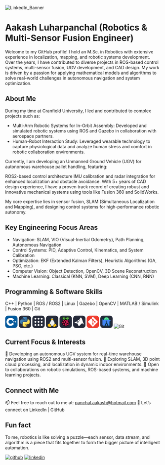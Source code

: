 ![LinkedIn_Banner](https://github.com/user-attachments/assets/b00dcedc-5f64-4166-b088-901736dc74a6)
 
 # Aakash Luharpanchal (Robotics & Multi-Sensor Fusion Engineer)

Welcome to my GitHub profile! I hold an M.Sc. in Robotics with extensive experience in localization, mapping, and robotic systems development. Over the years, I have contributed to diverse projects in ROS-based control systems, multi-sensor fusion, UGV development, and CAD design. My work is driven by a passion for applying mathematical models and algorithms to solve real-world challenges in autonomous navigation and system optimization.

 ## About Me
During my time at Cranfield University, I led and contributed to complex projects such as:

* Multi-Arm Robotic Systems for In-Orbit Assembly: Developed and simulated robotic systems using ROS and Gazebo in collaboration with aerospace partners.
* Human-Robot Interaction Study: Leveraged wearable technology to capture physiological data and analyze human stress and comfort in robotic collaboration environments.
  
Currently, I am developing an Unmanned Ground Vehicle (UGV) for autonomous warehouse pallet handling, featuring:

ROS2-based control architecture
IMU calibration and radar integration for enhanced localization and obstacle avoidance.
With 5+ years of CAD design experience, I have a proven track record of creating robust and innovative mechanical systems using tools like Fusion 360 and SolidWorks.

My core expertise lies in sensor fusion, SLAM (Simultaneous Localization and Mapping), and designing control systems for high-performance robotic autonomy.

## Key Engineering Focus Areas

* Navigation: SLAM, VIO (Visual-Inertial Odometry), Path Planning, Autonomous Navigation
* Control Systems: PID, Adaptive Control, Kinematics, and System Calibration
* Optimization: EKF (Extended Kalman Filters), Heuristic Algorithms (GA, PSO, etc.)
* Computer Vision: Object Detection, OpenCV, 3D Scene Reconstruction
* Machine Learning: Classical (KNN, SVM), Deep Learning (CNN, RNN)
  
## Programming & Software Skills
C++ | Python | ROS / ROS2 | Linux | Gazebo | OpenCV | MATLAB / Simulink | Fusion 360 | Git
<div>
    <img src="https://github.com/tandpfun/skill-icons/blob/main/icons/CPP.svg" alt="cpp" width="40" height="40"/>
    <img src="https://github.com/tandpfun/skill-icons/blob/main/icons/Python-Dark.svg" alt="python" width="40" height="40"/>
    <img src="https://github.com/tandpfun/skill-icons/blob/main/icons/ROS-Dark.svg" alt="ros" width="40" height="40"/>
    <img src="https://github.com/tandpfun/skill-icons/blob/main/icons/Linux-Dark.svg" alt="linux" width="40" height="40"/>
    <img src="https://github.com/tandpfun/skill-icons/blob/main/icons/RaspberryPi-Dark.svg" alt="RPi" width="40" height="40"/>
    <img src="https://github.com/tandpfun/skill-icons/blob/main/icons/Matlab-Dark.svg" alt="matlab" width="40" height="40"/>
    <img src="https://github.com/tandpfun/skill-icons/blob/main/icons/Git.svg" alt="Git" width="40" height="40"/>
    <img src="https://github.com/tandpfun/skill-icons/blob/main/icons/AndroidStudio-Dark.svg" alt="Git" width="40" height="40"/>
    <img src="https://github.com/tandpfun/skill-icons/blob/main/icons/OpenCV-Dark.svg" alt="Git" width="40" height="40"/>
</div>

## Current Focus & Interests

🔭 Developing an autonomous UGV system for real-time warehouse navigation using ROS2 and multi-sensor fusion.
🌱 Exploring SLAM, 3D point cloud processing, and localization in dynamic indoor environments.
💬 Open to collaborations on robotic simulations, ROS-based systems, and machine learning projects.

## Connect with Me
📫 Feel free to reach out to me at: panchal.aakash@hotmail.com
👔 Let’s connect on LinkedIn | GitHub

## Fun fact 
To me, robotics is like solving a puzzle—each sensor, data stream, and algorithm is a piece that fits together to form the bigger picture of intelligent automation.

[<img src='https://cdn.jsdelivr.net/npm/simple-icons@3.0.1/icons/github.svg' alt='github' height='40'>](https://github.com/Aakashluharpanchal)  [<img src='https://cdn.jsdelivr.net/npm/simple-icons@3.0.1/icons/linkedin.svg' alt='linkedin' height='40'>](https://www.linkedin.com/in/luharpanchal/)  

